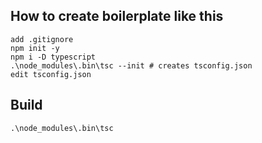 ## How to create boilerplate like this

    add .gitignore
    npm init -y
    npm i -D typescript
    .\node_modules\.bin\tsc --init # creates tsconfig.json
    edit tsconfig.json
    
## Build

    .\node_modules\.bin\tsc

